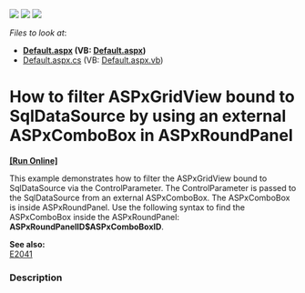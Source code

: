 <!-- default badges list -->
![](https://img.shields.io/endpoint?url=https://codecentral.devexpress.com/api/v1/VersionRange/128540188/13.1.6%2B)
[![](https://img.shields.io/badge/Open_in_DevExpress_Support_Center-FF7200?style=flat-square&logo=DevExpress&logoColor=white)](https://supportcenter.devexpress.com/ticket/details/E2040)
[![](https://img.shields.io/badge/📖_How_to_use_DevExpress_Examples-e9f6fc?style=flat-square)](https://docs.devexpress.com/GeneralInformation/403183)
<!-- default badges end -->
<!-- default file list -->
*Files to look at*:

* **[Default.aspx](./CS/WebSite/Default.aspx) (VB: [Default.aspx](./VB/WebSite/Default.aspx))**
* [Default.aspx.cs](./CS/WebSite/Default.aspx.cs) (VB: [Default.aspx.vb](./VB/WebSite/Default.aspx.vb))
<!-- default file list end -->
# How to filter ASPxGridView bound to SqlDataSource by using an external ASPxComboBox in ASPxRoundPanel
<!-- run online -->
**[[Run Online]](https://codecentral.devexpress.com/e2040/)**
<!-- run online end -->


<p>This example demonstrates how to filter the ASPxGridView bound to SqlDataSource via the ControlParameter. The ControlParameter is passed to the SqlDataSource from an external ASPxComboBox. The ASPxComboBox is inside ASPxRoundPanel. Use the following syntax to find the ASPxComboBox inside the ASPxRoundPanel: <strong>ASPxRoundPanelID$ASPxComboBoxID</strong>.</p><p><strong>See also:</strong><br />
<a href="https://www.devexpress.com/Support/Center/p/E2041">E2041</a></p>


<h3>Description</h3>

<p><br />
</p>

<br/>


